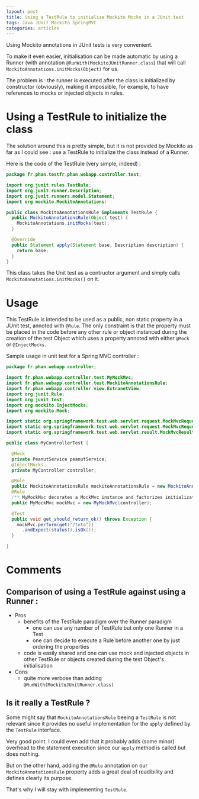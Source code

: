 ```yaml
---
layout: post
title: Using a TestRule to initialize Mockito Mocks in a JUnit test
tags: Java JUnit Mockito SpringMVC
categories: articles
---
```


Using Mockito annotations in JUnit tests is very convenient.

To make it even easier, initialisation can be made automatic by using a Runner (with annotation `@RunWith(MockitoJUnitRunner.class`) that will call `MockitoAnnotations.initMocks(Object)` for us.

The problem is : the runner is executed after the class is initialized by constructor (obviously), making it impossible, for example, to have references to mocks or injected objects in rules.


# Using a TestRule to initialize the class

The solution around this is pretty simple, but it is not provided by Mockito as far as I could see : use a TestRule to initialize the class instead of a Runner.

Here is the code of the TestRule (very simple, indeed) :

```java
package fr.phan.testfr.phan.webapp.controller.test;

import org.junit.rules.TestRule;
import org.junit.runner.Description;
import org.junit.runners.model.Statement;
import org.mockito.MockitoAnnotations;

public class MockitoAnnotationsRule implements TestRule {
  public MockitoAnnotationsRule(Object test) {
    MockitoAnnotations.initMocks(test);
  }

  @Override
  public Statement apply(Statement base, Description description) {
    return base;
  }
}
```

This class takes the Unit test as a contructor argument and simply calls `MockitoAnnotations.initMocks()` on it.

# Usage

This TestRule is intended to be used as a public, non static property in a JUnit test, annoted with `@Rule`.
The only constraint is that the property must be placed in the code before any other rule or object instanced during the creation of the test Object which uses a property annoted with either `@Mock` or `@InjectMocks`.

Sample usage in unit test for a Spring MVC controller :

```java
package fr.phan.webapp.controller;

import fr.phan.webapp.controller.test.MyMockMvc;
import fr.phan.webapp.controller.test.MockitoAnnotationsRule;
import fr.phan.webapp.controller.view.ExtranetView;
import org.junit.Rule;
import org.junit.Test;
import org.mockito.InjectMocks;
import org.mockito.Mock;

import static org.springframework.test.web.servlet.request.MockMvcRequestBuilders.get;
import static org.springframework.test.web.servlet.request.MockMvcRequestBuilders.post;
import static org.springframework.test.web.servlet.result.MockMvcResultMatchers.status;

public class MyControllerTest {

  @Mock
  private PeanutService peanutService;
  @InjectMocks
  private MyController controller;

  @Rule
  public MockitoAnnotationsRule mockitoAnnotationsRule = new MockitoAnnotationsRule(this);
  @Rule
  /** MyMockMvc decorates a MockMvc instance and factorizes initialization code generic to the whole webapp */
  public MyMockMvc mockMvc = new MyMockMvc(controller);

  @Test
  public void get_should_return_ok() throws Exception {
    mockMvc.perform(get("/toto"))
      .andExpect(status().isOk());
  }

}
```

# Comments

## Comparison of using a TestRule against using a Runner :

* Pros
    - benefits of the TestRule paradigm over the Runner paradigm
        + one can use any number of TestRule but only one Runner in a Test
        + one can decide to execute a Rule before another one by just ordering the properties
    - code is easily shared and one can use mock and injected objects in other TestRule or objects created during the test Object's initialisation
* Cons
    - quite more verbose than adding `@RunWith(MockitoJUnitRunner.class)`

## Is it really a TestRule ?

Some might say that `MockitoAnnotationsRule` beeing a `TestRule` is not relevant since it provides no useful implementation for the `apply` defined by the `TestRule` interface.

Very good point. I could even add that it probably adds (some minor) overhead to the statement execution since our `apply` method is called but does nothing.

But on the other hand, adding the `@Rule` annotation on our `MockitoAnnotationsRule` property adds a great deal of readibility and defines clearly its purpose.

That's why I will stay with implementing `TestRule`.
